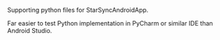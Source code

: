 Supporting python files for StarSyncAndroidApp.

Far easier to test Python implementation in PyCharm or similar IDE than Android Studio.
